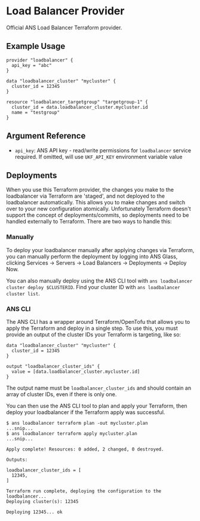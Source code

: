 # Load Balancer Provider

Official ANS Load Balancer Terraform provider.

## Example Usage

```hcl
provider "loadbalancer" {
  api_key = "abc"
}

data "loadbalancer_cluster" "mycluster" {
  cluster_id = 12345
}

resource "loadbalancer_targetgroup" "targetgroup-1" {
  cluster_id = data.loadbalancer_cluster.mycluster.id
  name = "testgroup"
}
```

## Argument Reference

* `api_key`: ANS API key - read/write permissions for `loadbalancer` service required. If omitted, will use `UKF_API_KEY` environment variable value

## Deployments

When you use this Terraform provider, the changes you make to the loadbalancer via Terraform are 'staged', and not deployed to the loadbalancer automatically. This allows you to make changes and switch over to your new configuration atomically. Unfortunately Terraform doesn't support the concept of deployments/commits, so deployments need to be handled externally to Terraform. There are two ways to handle this:

### Manually

To deploy your loadbalancer manually after applying changes via Terraform, you can manually perform the deployment by logging into ANS Glass, clicking Services -> Servers -> Load Balancers -> Deployments -> Deploy Now.

You can also manually deploy using the ANS CLI tool with `ans loadbalancer cluster deploy $CLUSTERID`. Find your cluster ID with `ans loadbalancer cluster list`.

### ANS CLI

The ANS CLI has a wrapper around Terraform/OpenTofu that allows you to apply the Terraform and deploy in a single step. To use this, you must provide an output of the cluster IDs your Terraform is targeting, like so:

```hcl
data "loadbalancer_cluster" "mycluster" {
  cluster_id = 12345
}

output "loadbalancer_cluster_ids" {
  value = [data.loadbalancer_cluster.mycluster.id]
}
```

The output name must be `loadbalancer_cluster_ids` and should contain an array of cluster IDs, even if there is only one.

You can then use the ANS CLI tool to plan and apply your Terraform, then deploy your loadbalancer if the Terraform apply was successful.

```shell
$ ans loadbalancer terraform plan -out mycluster.plan
...snip...
$ ans loadbalancer terraform apply mycluster.plan
...snip...

Apply complete! Resources: 0 added, 2 changed, 0 destroyed.

Outputs:

loadbalancer_cluster_ids = [
  12345,
]

Terraform run complete, deploying the configuration to the loadbalancer...
Deploying cluster(s): 12345

Deploying 12345... ok
```
